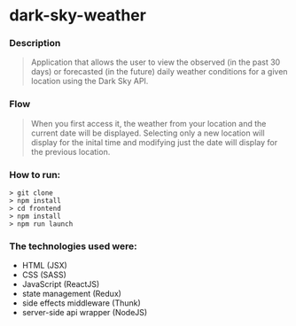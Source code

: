 # dark-sky-weather

### Description
> Application that allows the user to view the observed (in the past 30 days) or forecasted (in the future) daily weather conditions for a given location using the Dark Sky API.

### Flow
> When you first access it, the weather from your location and the current date will be displayed. 
> Selecting only a new location will display for the inital time and modifying just the date will display for the previous location.

### How to run:
```
> git clone
> npm install
> cd frontend
> npm install
> npm run launch
```

### The technologies used were:
- HTML (JSX)
- CSS (SASS)
- JavaScript (ReactJS)
- state management (Redux)
- side effects middleware (Thunk)
- server-side api wrapper (NodeJS)

